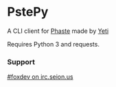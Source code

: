 PstePy
======

A CLI client for [Phaste](https://github.com/FoxDev/Phaste) made by
[Yeti](https://github.com/BranicYeti)

Requires Python 3 and requests.

### Support

[#foxdev on irc.seion.us](https://kiwiirc.com/client/fox.seion.us/foxdev)
